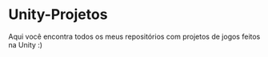 # Unity-Projetos
Aqui você encontra todos os meus repositórios com projetos de jogos feitos na Unity :)
